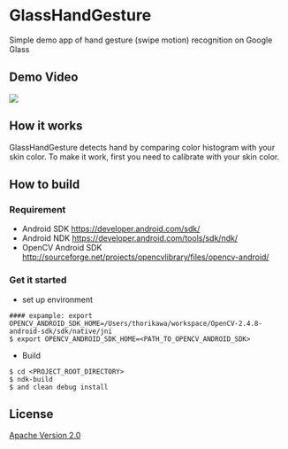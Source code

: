 GlassHandGesture
================

Simple demo app of hand gesture (swipe motion) recognition on Google Glass

## Demo Video
<a href="https://www.youtube.com/watch?v=g2gWza8Z7ig"><img src="http://thorikawa.github.io/GlassHandGesture/img/youtube.png" /></a>

## How it works
GlassHandGesture detects hand by comparing color histogram with your skin color. To make it work, first you need to calibrate with your skin color. 

## How to build
### Requirement
* Android SDK <https://developer.android.com/sdk/>
* Android NDK <https://developer.android.com/tools/sdk/ndk/>
* OpenCV Android SDK <http://sourceforge.net/projects/opencvlibrary/files/opencv-android/>

### Get it started

* set up environment
```
#### expample: export OPENCV_ANDROID_SDK_HOME=/Users/thorikawa/workspace/OpenCV-2.4.8-android-sdk/sdk/native/jni
$ export OPENCV_ANDROID_SDK_HOME=<PATH_TO_OPENCV_ANDROID_SDK>
```
* Build
```
$ cd <PROJECT_ROOT_DIRECTORY>
$ ndk-build
$ and clean debug install
```

## License

[Apache Version 2.0](http://www.apache.org/licenses/LICENSE-2.0.html)
